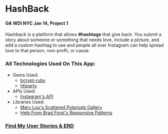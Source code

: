 # HashBack

#### GA WDI NYC Jan 14, Project 1


Hashback is a platform that allows **#hashtags** that give back. You submit a story about someone or something that needs love, include a picture, and add a custom hashtag to use and people all over Instagram can help spread love to that person, non-profit, or cause.


### All Technologies Used On This App:

* Gems Used:
	* [bcrypt-ruby](http://bcrypt-ruby.rubyforge.org/)
	* [httparty](https://github.com/jnunemaker/httparty)
* APIs Used:
	* [Instagram's API](http://instagram.com/developer/api-console/)
* Libraries Used:
	* [Mary Lou's Scattered Polariods Gallery](http://tympanus.net/codrops/author/crnacura/)
	* [Help From Brad Frost's Responsive Patterns](http://bradfrost.github.io/this-is-responsive/patterns.html)


### [Find My User Stories & ERD](https://www.pivotaltracker.com/s/projects/1015696)

